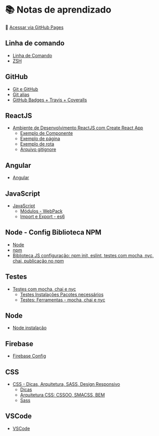 # :books: Notas de aprendizado

:link: [Acessar via GitHub Pages](https://layshidani.github.io/my-learning-notes/)


<!-- gerador de table of contents:
  https://magnetikonline.github.io/markdown-toc-generate/

  https://ecotrust-canada.github.io/markdown-toc/
 -->

<!-- TODO add Linux, node-->

## Linha de comando
* [Linha de Comando](https://layshidani.github.io/my-learning-notes/command-line/command-line)
* [ZSH](https://layshidani.github.io/my-learning-notes/command-line/zsh)

## GitHub
* [Git e GitHub](https://layshidani.github.io/my-learning-notes/git-github/git)
* [Git alias](https://layshidani.github.io/my-learning-notes/git-github/git-alias)
* [GitHub Badges + Travis + Coveralls](https://layshidani.github.io/my-learning-notes/git-github/github-badges)

## ReactJS
* [Ambiente de Desenvolvimento ReactJS com Create React App](https://layshidani.github.io/my-learning-notes/react/create-react-app)
  * [Exemplo de Componente](https://layshidani.github.io/my-learning-notes/react/component)
  * [Exemplo de página](https://layshidani.github.io/my-learning-notes/react/page)
  * [Exemplo de rota](https://layshidani.github.io/my-learning-notes/react/rota)
  * [Arquivo gitignore](https://layshidani.github.io/my-learning-notes/react/gitignore-react)

## Angular
* [Angular](https://layshidani.github.io/my-learning-notes/angular/angular)

## JavaScript
* [JavaScript](https://layshidani.github.io/learning-front-end/learning-js)
  * [Módulos - WebPack](https://layshidani.github.io/my-learning-notes/modules-webpack/)
  * [Import e Export - es6](https://layshidani.github.io/my-learning-notes/import-export/import-export)

## Node - Config Biblioteca NPM
* [Node](https://layshidani.github.io/my-learning-notes/node/node)
* [npm](https://layshidani.github.io/my-learning-notes/node/npm)
* [Biblioteca JS configuração: npm init, eslint, testes com mocha, nyc, chai, publicação no npm](https://layshidani.github.io/my-learning-notes/lib-js-config)

## Testes
* [Testes com mocha, chai e nyc](https://layshidani.github.io/my-learning-notes/tests-tdd/)
  * [Testes Instalações Pacotes necessários](https://layshidani.github.io/my-learning-notes/tests-tdd/testes-instalacoes)
  * [Testes: Ferramentas - mocha, chai e nyc](https://layshidani.github.io/my-learning-notes/tests-tdd/testes-ferramentas)

## Node
* [Node instalação](https://layshidani.github.io/my-learning-notes/node/node)

## Firebase
* [Firebase Config](https://layshidani.github.io/my-learning-notes/firebase/firebase-config)

## CSS
* [CSS - Dicas, Arquitetura, SASS, Design Responsivo](https://layshidani.github.io/my-learning-notes/learning-css/)
  * [Dicas](https://layshidani.github.io/my-learning-notes/learning-css/dicas-css)
  * [Arquitetura CSS: CSSOO, SMACSS, BEM](https://layshidani.github.io/my-learning-notes/learning-css/arq-css)
  * [Sass](https://layshidani.github.io/my-learning-notes/learning-css/sass)
  <!-- * [Design Responsivo - CookBook](https://layshidani.github.io/my-learning-notes/learning-css/design-reponsivo-receita) -->

## VSCode
* [VSCode](https://layshidani.github.io/my-learning-notes/vscode)
